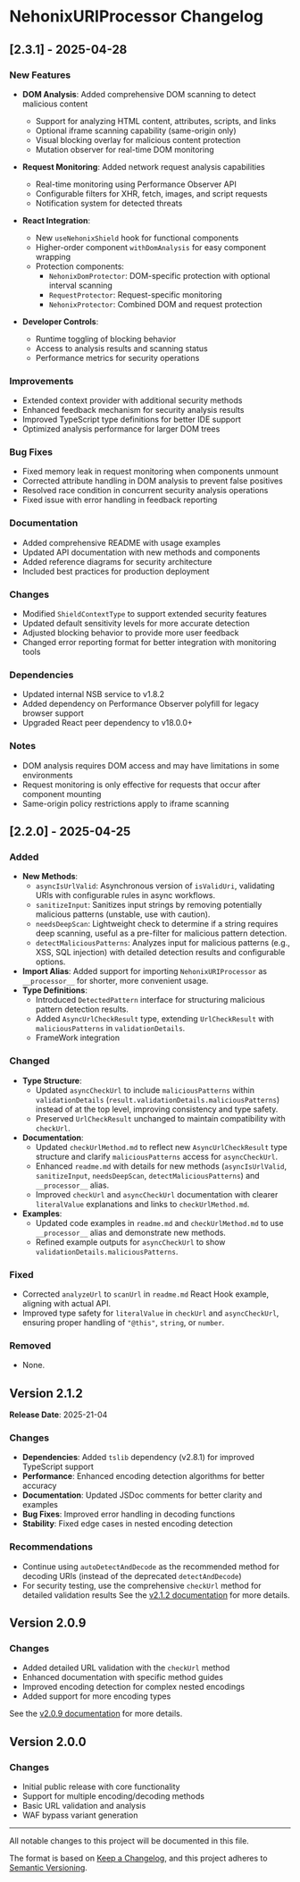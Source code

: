 # NehonixURIProcessor Changelog
## [2.3.1] - 2025-04-28

### New Features

- **DOM Analysis**: Added comprehensive DOM scanning to detect malicious content
  - Support for analyzing HTML content, attributes, scripts, and links
  - Optional iframe scanning capability (same-origin only)
  - Visual blocking overlay for malicious content protection
  - Mutation observer for real-time DOM monitoring

- **Request Monitoring**: Added network request analysis capabilities
  - Real-time monitoring using Performance Observer API
  - Configurable filters for XHR, fetch, images, and script requests
  - Notification system for detected threats

- **React Integration**:
  - New `useNehonixShield` hook for functional components
  - Higher-order component `withDomAnalysis` for easy component wrapping
  - Protection components:
    - `NehonixDomProtector`: DOM-specific protection with optional interval scanning
    - `RequestProtector`: Request-specific monitoring
    - `NehonixProtector`: Combined DOM and request protection

- **Developer Controls**:
  - Runtime toggling of blocking behavior
  - Access to analysis results and scanning status
  - Performance metrics for security operations

### Improvements

- Extended context provider with additional security methods
- Enhanced feedback mechanism for security analysis results
- Improved TypeScript type definitions for better IDE support
- Optimized analysis performance for larger DOM trees

### Bug Fixes

- Fixed memory leak in request monitoring when components unmount
- Corrected attribute handling in DOM analysis to prevent false positives
- Resolved race condition in concurrent security analysis operations
- Fixed issue with error handling in feedback reporting

### Documentation

- Added comprehensive README with usage examples
- Updated API documentation with new methods and components
- Added reference diagrams for security architecture
- Included best practices for production deployment

### Changes

- Modified `ShieldContextType` to support extended security features
- Updated default sensitivity levels for more accurate detection
- Adjusted blocking behavior to provide more user feedback
- Changed error reporting format for better integration with monitoring tools

### Dependencies

- Updated internal NSB service to v1.8.2
- Added dependency on Performance Observer polyfill for legacy browser support
- Upgraded React peer dependency to v18.0.0+

### Notes

- DOM analysis requires DOM access and may have limitations in some environments
- Request monitoring is only effective for requests that occur after component mounting
- Same-origin policy restrictions apply to iframe scanning

## [2.2.0] - 2025-04-25

### Added

- **New Methods**:
  - `asyncIsUrlValid`: Asynchronous version of `isValidUri`, validating URIs with configurable rules in async workflows.
  - `sanitizeInput`: Sanitizes input strings by removing potentially malicious patterns (unstable, use with caution).
  - `needsDeepScan`: Lightweight check to determine if a string requires deep scanning, useful as a pre-filter for malicious pattern detection.
  - `detectMaliciousPatterns`: Analyzes input for malicious patterns (e.g., XSS, SQL injection) with detailed detection results and configurable options.
- **Import Alias**: Added support for importing `NehonixURIProcessor` as `__processor__` for shorter, more convenient usage.
- **Type Definitions**:
  - Introduced `DetectedPattern` interface for structuring malicious pattern detection results.
  - Added `AsyncUrlCheckResult` type, extending `UrlCheckResult` with `maliciousPatterns` in `validationDetails`.
  - FrameWork integration

### Changed

- **Type Structure**:
  - Updated `asyncCheckUrl` to include `maliciousPatterns` within `validationDetails` (`result.validationDetails.maliciousPatterns`) instead of at the top level, improving consistency and type safety.
  - Preserved `UrlCheckResult` unchanged to maintain compatibility with `checkUrl`.
- **Documentation**:
  - Updated `checkUrlMethod.md` to reflect new `AsyncUrlCheckResult` type structure and clarify `maliciousPatterns` access for `asyncCheckUrl`.
  - Enhanced `readme.md` with details for new methods (`asyncIsUrlValid`, `sanitizeInput`, `needsDeepScan`, `detectMaliciousPatterns`) and `__processor__` alias.
  - Improved `checkUrl` and `asyncCheckUrl` documentation with clearer `literalValue` explanations and links to `checkUrlMethod.md`.
- **Examples**:
  - Updated code examples in `readme.md` and `checkUrlMethod.md` to use `__processor__` alias and demonstrate new methods.
  - Refined example outputs for `asyncCheckUrl` to show `validationDetails.maliciousPatterns`.

### Fixed

- Corrected `analyzeUrl` to `scanUrl` in `readme.md` React Hook example, aligning with actual API.
- Improved type safety for `literalValue` in `checkUrl` and `asyncCheckUrl`, ensuring proper handling of `"@this"`, `string`, or `number`.

### Removed

- None.

## Version 2.1.2

**Release Date**: 2025-21-04

### Changes

- **Dependencies**: Added `tslib` dependency (v2.8.1) for improved TypeScript support
- **Performance**: Enhanced encoding detection algorithms for better accuracy
- **Documentation**: Updated JSDoc comments for better clarity and examples
- **Bug Fixes**: Improved error handling in decoding functions
- **Stability**: Fixed edge cases in nested encoding detection

### Recommendations

- Continue using `autoDetectAndDecode` as the recommended method for decoding URIs (instead of the deprecated `detectAndDecode`)
- For security testing, use the comprehensive `checkUrl` method for detailed validation results
  See the [v2.1.2 documentation](./nehonix%20uri%20processor%202.1.2.md) for more details.

## Version 2.0.9

### Changes

- Added detailed URL validation with the `checkUrl` method
- Enhanced documentation with specific method guides
- Improved encoding detection for complex nested encodings
- Added support for more encoding types

See the [v2.0.9 documentation](./readmeV2.0.9.md) for more details.

## Version 2.0.0

### Changes

- Initial public release with core functionality
- Support for multiple encoding/decoding methods
- Basic URL validation and analysis
- WAF bypass variant generation

---

All notable changes to this project will be documented in this file.

The format is based on [Keep a Changelog](https://keepachangelog.com/en/1.0.0/),
and this project adheres to [Semantic Versioning](https://semver.org/spec/v2.0.0.html).